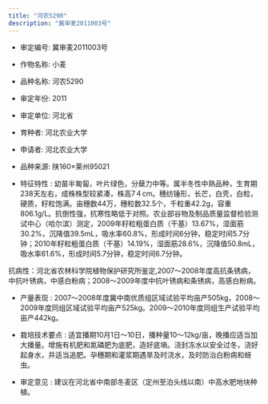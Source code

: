 ```yaml
---
title: "河农5290"
description: "冀审麦2011003号"
---
```

* 审定编号:  冀审麦2011003号

*  作物名称:  小麦

*  品种名称:  河农5290

*  审定年份:  2011

*  审定单位:  河北省

* 育种者:  河北农业大学

*  申请者:  河北农业大学

*  品种来源:  陕160×莱州95021

*  特征特性 : 
幼苗半匍匐，叶片绿色，分蘖力中等。属半冬性中熟品种，生育期238天左右，成株株型较紧凑，株高7４cm。穗纺锤形，长芒，白壳，白粒，硬质，籽粒饱满。亩穗数44万，穗粒数32.5个，千粒重42.2g，容重806.1g/L。抗倒性强，抗寒性略低于对照。农业部谷物及制品质量监督检验测试中心（哈尔滨）测定，2009年籽粒粗蛋白质（干基）13.67%，湿面筋30.2%，沉降值39.5mL，吸水率60.8%，形成时间6分钟，稳定时间5.7分钟；2010年籽粒粗蛋白质（干基）14.19%，湿面筋28.6%，沉降值50.8mL，吸水率61.6%，形成时间5.7分钟，稳定时间6.7分钟。
抗病性：河北省农林科学院植物保护研究所鉴定,2007～2008年度高抗条锈病，中抗叶锈病，中感白粉病；2008～2009年度中抗叶锈病和条锈病，高感白粉病。
 
*  产量表现 : 
2007～2008年度冀中南优质组区域试验平均亩产505kg，2008～2009年度同组区域试验平均亩产525kg。2009～2010年度同组生产试验平均亩产442kg。

*  栽培技术要点 : 
适宜播期10月1日～10日，播种量10～12kg/亩，晚播应适当加大播量。增施有机肥和氮磷肥为底肥，造好底墒。浇封冻水以安全过冬，浇好起身水，并适当追肥。孕穗期和灌浆期遇旱及时浇水，及时防治白粉病和蚜虫。

*  审定意见 : 
建议在河北省中南部冬麦区（定州至泊头线以南）中高水肥地块种植。
